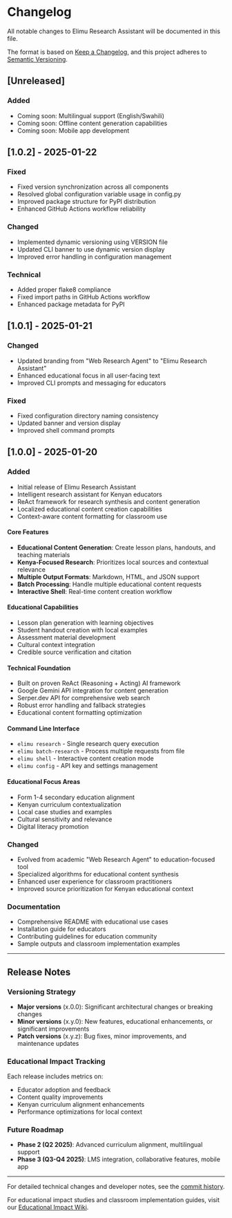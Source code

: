# Changelog

All notable changes to Elimu Research Assistant will be documented in this file.

The format is based on [Keep a Changelog](https://keepachangelog.com/en/1.0.0/),
and this project adheres to [Semantic Versioning](https://semver.org/spec/v2.0.0.html).

## [Unreleased]

### Added
- Coming soon: Multilingual support (English/Swahili)
- Coming soon: Offline content generation capabilities
- Coming soon: Mobile app development

## [1.0.2] - 2025-01-22

### Fixed
- Fixed version synchronization across all components
- Resolved global configuration variable usage in config.py
- Improved package structure for PyPI distribution
- Enhanced GitHub Actions workflow reliability

### Changed
- Implemented dynamic versioning using VERSION file
- Updated CLI banner to use dynamic version display
- Improved error handling in configuration management

### Technical
- Added proper flake8 compliance
- Fixed import paths in GitHub Actions workflow
- Enhanced package metadata for PyPI

## [1.0.1] - 2025-01-21

### Changed
- Updated branding from "Web Research Agent" to "Elimu Research Assistant"
- Enhanced educational focus in all user-facing text
- Improved CLI prompts and messaging for educators

### Fixed
- Fixed configuration directory naming consistency
- Updated banner and version display
- Improved shell command prompts

## [1.0.0] - 2025-01-20

### Added
- Initial release of Elimu Research Assistant
- Intelligent research assistant for Kenyan educators
- ReAct framework for research synthesis and content generation
- Localized educational content creation capabilities
- Context-aware content formatting for classroom use

#### Core Features
- **Educational Content Generation**: Create lesson plans, handouts, and teaching materials
- **Kenya-Focused Research**: Prioritizes local sources and contextual relevance
- **Multiple Output Formats**: Markdown, HTML, and JSON support
- **Batch Processing**: Handle multiple educational content requests
- **Interactive Shell**: Real-time content creation workflow

#### Educational Capabilities
- Lesson plan generation with learning objectives
- Student handout creation with local examples
- Assessment material development
- Cultural context integration
- Credible source verification and citation

#### Technical Foundation
- Built on proven ReAct (Reasoning + Acting) AI framework
- Google Gemini API integration for content generation
- Serper.dev API for comprehensive web search
- Robust error handling and fallback strategies
- Educational content formatting optimization

#### Command Line Interface
- `elimu research` - Single research query execution
- `elimu batch-research` - Process multiple requests from file
- `elimu shell` - Interactive content creation mode
- `elimu config` - API key and settings management

#### Educational Focus Areas
- Form 1-4 secondary education alignment
- Kenyan curriculum contextualization
- Local case studies and examples
- Cultural sensitivity and relevance
- Digital literacy promotion

### Changed
- Evolved from academic "Web Research Agent" to education-focused tool
- Specialized algorithms for educational content synthesis
- Enhanced user experience for classroom practitioners
- Improved source prioritization for Kenyan educational context

### Documentation
- Comprehensive README with educational use cases
- Installation guide for educators
- Contributing guidelines for education community
- Sample outputs and classroom implementation examples

---

## Release Notes

### Versioning Strategy
- **Major versions** (x.0.0): Significant architectural changes or breaking changes
- **Minor versions** (x.y.0): New features, educational enhancements, or significant improvements
- **Patch versions** (x.y.z): Bug fixes, minor improvements, and maintenance updates

### Educational Impact Tracking
Each release includes metrics on:
- Educator adoption and feedback
- Content quality improvements
- Kenyan curriculum alignment enhancements
- Performance optimizations for local context

### Future Roadmap
- **Phase 2 (Q2 2025)**: Advanced curriculum alignment, multilingual support
- **Phase 3 (Q3-Q4 2025)**: LMS integration, collaborative features, mobile app

---

For detailed technical changes and developer notes, see the [commit history](https://github.com/ashioyajotham/elimu_research_assistant/commits/main).

For educational impact studies and classroom implementation guides, visit our [Educational Impact Wiki](https://github.com/ashioyajotham/elimu_research_assistant/wiki/Educational-Impact).
